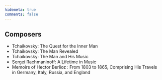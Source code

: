 ```yaml
---
hidemeta: true
comments: false
---
```


## Composers
- Tchaikovsky: The Quest for the Inner Man
- Tchaikovsky: The Man Revealed
- Tchaikovsky: The Man and His Music
- Sergei Rachmaninoff: A Lifetime in Music
- Memoirs of Hector Berlioz : From 1803 to 1865, Comprising His Travels in Germany, Italy, Russia, and England